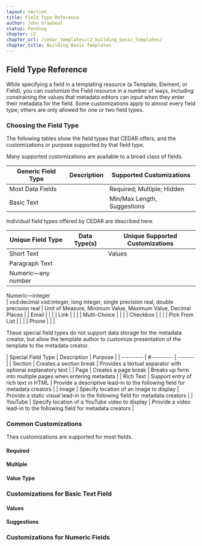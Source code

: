 ```yaml
---
layout: section
title: Field Type Reference
author: John Graybeal
status: Pending
chapter: c2
chapter_url: /cedar_templates/c2_building_basic_templates/
chapter_title: Building Basic Templates
---
```



## **Field Type Reference**

While specifying a field in a templating resource (a Template, Element, or Field), 
you can customize the Field resource in a number of ways,
including constraining the values that metadata editors can input 
when they enter their metadata for the field. 
Some customizations apply to almost every field type; 
others are only allowed for one or two field types.

### Choosing the Field Type

The following tables show the field types that CEDAR offers, 
and the customizations or purpose supported by that field type.

Many supported customizations are available to a broad class of fields. 

| Generic Field Type | Description | Supported Customizations |
| --------- | ----- | -------------- |
| Most Data Fields |  | Required; Multiple; Hidden |
| Basic Text |  |  Min/Max Length, Suggestions  |


Individual field types offered by CEDAR are described here.

| Unique Field Type | Data Type(s) | Unique Supported Customizations |
| --------- | ----- | -------------- |
| Short Text |   | Values  |
| Paragraph Text |   |   |
| Numeric—any number
Numeric—integer   
|  xsd:decimal 
xsd:integer, long integer, single precision real, double precision real |  Unit of Measure, Minimum Value, Maximum Value, Decimal Places  |
| Email |   |   |
| Link |   |   |
| Multi-Choice |   |   |
| Checkbox |   |   |
| Pick From List |   |   |
| Phone |   |   |

These special field types do not support data storage for the metadata creator,
but allow the template author to customize presentation of the template
to the metadata creator.

| Special Field Type | Description | Purpose |
| --------- | #--------- | ------- |
| Section | Creates a section break | Provides a textual separator with optional explanatory text  |
| Page | Creates a page break | Breaks up form into multiple pages when entering metadata |
| Rich Text | Support entry of rich text in HTML  | Provide a descriptive lead-in to the following field for metadata creators |
| Image | Specify location of an image to display | Provide a static visual lead-in to the following field for metadata creators |
| YouTube | Specify location of a YouTube video to display | Provide a video lead-in to the following field for metadata creators |  


### Common Customizations

Thes customizations are supported for most fields.

#### Required

#### Multiple

#### Value Type

### Customizations for Basic Text Field

#### Values

#### Suggestions


### Customizations for Numeric Fields



